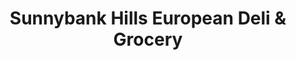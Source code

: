 ---
title: "Sunnybank Hills European Deli & Grocery"
url: /brisbane/sunnybank-hills-european-deli-und-grocery/
shop: Supermarkt
---